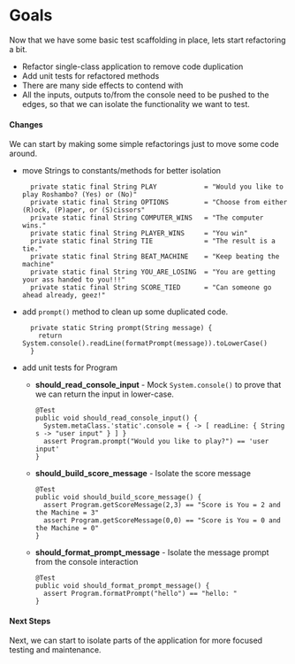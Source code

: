 # Goals
Now that we have some basic test scaffolding in place, lets start refactoring a bit.

- Refactor single-class application to remove code duplication
- Add unit tests for refactored methods
- There are many side effects to contend with
- All the inputs, outputs to/from the console need to be pushed to the edges, so that we can isolate the functionality we want to test.

#### Changes
We can start by making some simple refactorings just to move some code around.
  - move Strings to constants/methods for better isolation
    ```
      private static final String PLAY            = "Would you like to play Roshambo? (Yes) or (No)"
      private static final String OPTIONS         = "Choose from either (R)ock, (P)aper, or (S)cissors"
      private static final String COMPUTER_WINS   = "The computer wins."
      private static final String PLAYER_WINS     = "You win"
      private static final String TIE             = "The result is a tie."
      private static final String BEAT_MACHINE    = "Keep beating the machine"
      private static final String YOU_ARE_LOSING  = "You are getting your ass handed to you!!!"
      private static final String SCORE_TIED      = "Can someone go ahead already, geez!"
    ```

  - add `prompt()` method to clean up some duplicated code.
    ```
      private static String prompt(String message) {
        return System.console().readLine(formatPrompt(message)).toLowerCase()
      }
    ```

  - add unit tests for Program
    - **should_read_console_input** - Mock `System.console()` to prove that we can return the input in lower-case.

      ```
      @Test
      public void should_read_console_input() {
        System.metaClass.'static'.console = { -> [ readLine: { String s -> "user input" } ] }
        assert Program.prompt("Would you like to play?") == 'user input'
      }
      ```
    - **should_build_score_message**   - Isolate the score message

      ```
      @Test
      public void should_build_score_message() {
        assert Program.getScoreMessage(2,3) == "Score is You = 2 and the Machine = 3"
        assert Program.getScoreMessage(0,0) == "Score is You = 0 and the Machine = 0"
      }
      ```
    - **should_format_prompt_message** - Isolate the message prompt from the console interaction

      ```
      @Test
      public void should_format_prompt_message() {
        assert Program.formatPrompt("hello") == "hello: "
      }
      ```

#### Next Steps
Next, we can start to isolate parts of the application for more focused testing and maintenance.
